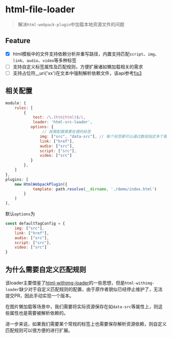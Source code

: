 
html-file-loader
===

> 解决`html-webpack-plugin`中加载本地资源文件的问题

## Feature

* [x] html模板中的文件支持依赖分析并重写路径，内置支持匹配`script`、`img`、`link`、`audio`、`video`等多种标签
* [ ] 支持自定义标签属性及匹配规则，方便扩展诸如懒加载相关的需求
* [ ] 支持占位符__uri('xx')在文本中强制解析依赖文件，该api参考[fis3](http://fis.baidu.com/fis3/docs/user-dev/uri.html)

## 相关配置
```js
module: {
    rules: [
        {
            test: /\.(htm|html)$/i,
            loader: 'html-src-loader',
           options: {
                // 按需配置需要处理的标签
               img: ["src", "data-src"], // 每个标签都可以通过数组指定多个需要替换的属性
               link: ["href"],
               audio: ["src"],
               script: ["src"],
               video: ["src"]
           }
        },
    ]
},
plugins: [
    new HtmlWebpackPlugin({
            template: path.resolve(__dirname, './demo/index.html')
        }
    )
],
```
默认`options`为
```js
const defaultTagConfig = {
    img: ["src"],
    link: ["href"],
    audio: ["src"],
    script: ["src"],
    video: ["src"]
}
```

## 为什么需要自定义匹配规则
该loader主要借鉴了[html-withimg-loader](https://github.com/wzsxyz/html-withimg-loader)的一些思想，但是`html-withimg-loader`缺少对于自定义匹配规则的配置，由于原作者貌似已经停止维护了，无法提交PR，因此手动实现一个版本。

在图片懒加载等场景中，我们需要将实际资源保存在如`data-src`等属性上，则这些属性也是需要被解析依赖的。

进一步来说，如果我们需要某个常规的标签上也需要保存解析资源依赖，则自定义匹配规则可以很方便的进行扩展。
